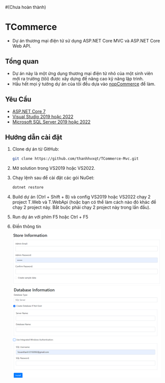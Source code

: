 #(Chưa hoàn thành)
# TCommerce

- Dự án thương mại điện tử sử dụng ASP.NET Core MVC và ASP.NET Core Web API.


## Tổng quan
- Dự án này là một ứng dụng thương mại điện tử nhỏ của một sinh viên mới ra trường (tôi) được xây dựng để nâng cao kỹ năng lập trình.
- Hầu hết mọi ý tưởng dự án của tôi đều dựa vào [nopCommerce](https://github.com/nopSolutions/nopCommerce) để làm.
## Yêu Cầu

- [ASP.NET Core 7](https://dotnet.microsoft.com/download/dotnet/7.0)
- [Visual Studio 2019 hoặc 2022](https://visualstudio.microsoft.com/vs/)
- [Microsoft SQL Server 2019 hoặc 2022](https://www.microsoft.com/en-us/sql-server/sql-server-downloads)


## Hướng dẫn cài đặt
1. Clone dự án từ GitHub:

    ```bash
    git clone https://github.com/thanhhvxqt/TCommerce-Mvc.git
    ```

2. Mở solution trong VS2019 hoặc VS2022.
3. Chạy lệnh sau để cài đặt các gói NuGet:

    ```bash
    dotnet restore
    ```
4. Build dự án (Ctrl + Shift + B) và config VS2019 hoặc VS2022 chạy 2 project T.Web và T.WebApi (hoặc bạn có thể làm cách nào đó khác để chạy 2 project này. Bắt buộc phải chạy 2 project này trong lần đầu).
5. Run dự án với phím F5 hoặc Ctrl + F5
6. Điền thông tin
![Tài khoản admin và tạo dữ liệu mẫu](setup-images/store-info.png)
![Điền thông tin của datatable(MSSQL)](setup-images/db-info.png)

